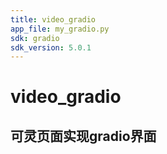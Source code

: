 ```yaml
---
title: video_gradio
app_file: my_gradio.py
sdk: gradio
sdk_version: 5.0.1
---
```

# video_gradio

## 可灵页面实现gradio界面
